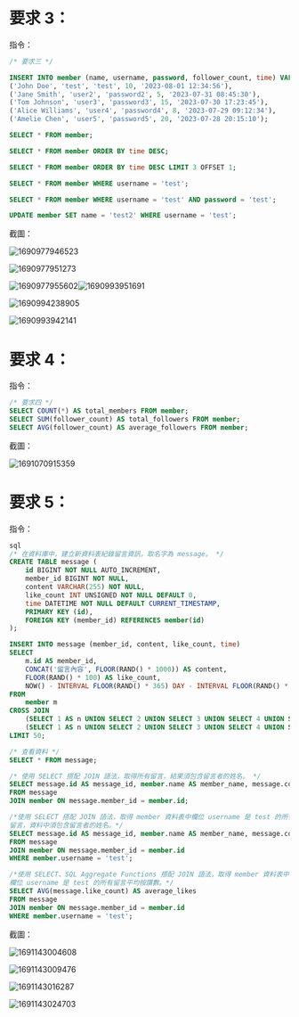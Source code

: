 # 要求 3：

指令：

```sql
/* 要求三 */

INSERT INTO member (name, username, password, follower_count, time) VALUES
('John Doe', 'test', 'test', 10, '2023-08-01 12:34:56'),
('Jane Smith', 'user2', 'password2', 5, '2023-07-31 08:45:30'),
('Tom Johnson', 'user3', 'password3', 15, '2023-07-30 17:23:45'),
('Alice Williams', 'user4', 'password4', 8, '2023-07-29 09:12:34'),
('Amelie Chen', 'user5', 'password5', 20, '2023-07-28 20:15:10');

SELECT * FROM member;

SELECT * FROM member ORDER BY time DESC;

SELECT * FROM member ORDER BY time DESC LIMIT 3 OFFSET 1;

SELECT * FROM member WHERE username = 'test';

SELECT * FROM member WHERE username = 'test' AND password = 'test';

UPDATE member SET name = 'test2' WHERE username = 'test';

```

截圖：

![1690977946523](image/README/1690977946523.png)

![1690977951273](image/README/1690977951273.png)

![1690977955602](image/README/1690977955602.png)![1690993951691](image/README/1690993951691.png)

![1690994238905](image/README/1690994238905.png)

![1690993942141](image/README/1690993942141.png)

# 要求 4：

指令：

```sql
/* 要求四 */
SELECT COUNT(*) AS total_members FROM member;
SELECT SUM(follower_count) AS total_followers FROM member;
SELECT AVG(follower_count) AS average_followers FROM member;
```

截圖：

![1691070915359](image/README/1691070915359.png)

# 要求 5：

指令：

```sql
sql
/* 在資料庫中，建立新資料表紀錄留⾔資訊，取名字為 message。 */
CREATE TABLE message (
    id BIGINT NOT NULL AUTO_INCREMENT,
    member_id BIGINT NOT NULL,
    content VARCHAR(255) NOT NULL,
    like_count INT UNSIGNED NOT NULL DEFAULT 0,
    time DATETIME NOT NULL DEFAULT CURRENT_TIMESTAMP,
    PRIMARY KEY (id),
    FOREIGN KEY (member_id) REFERENCES member(id)
);

INSERT INTO message (member_id, content, like_count, time)
SELECT
    m.id AS member_id,
    CONCAT('留言內容', FLOOR(RAND() * 1000)) AS content,
    FLOOR(RAND() * 100) AS like_count,
    NOW() - INTERVAL FLOOR(RAND() * 365) DAY - INTERVAL FLOOR(RAND() * 24) HOUR - INTERVAL FLOOR(RAND() * 60) MINUTE AS time
FROM
    member m
CROSS JOIN
    (SELECT 1 AS n UNION SELECT 2 UNION SELECT 3 UNION SELECT 4 UNION SELECT 5) t1,
    (SELECT 1 AS n UNION SELECT 2 UNION SELECT 3 UNION SELECT 4 UNION SELECT 5) t2
LIMIT 50;

/* 查看資料 */
SELECT * FROM message;

/* 使⽤ SELECT 搭配 JOIN 語法，取得所有留⾔，結果須包含留⾔者的姓名。 */
SELECT message.id AS message_id, member.name AS member_name, message.content, message.like_count, message.time
FROM message
JOIN member ON message.member_id = member.id;

/*使⽤ SELECT 搭配 JOIN 語法，取得 member 資料表中欄位 username 是 test 的所有
留⾔，資料中須包含留⾔者的姓名。*/
SELECT message.id AS message_id, member.name AS member_name, message.content, message.like_count, message.time
FROM message
JOIN member ON message.member_id = member.id
WHERE member.username = 'test';

/*使⽤ SELECT、SQL Aggregate Functions 搭配 JOIN 語法，取得 member 資料表中
欄位 username 是 test 的所有留⾔平均按讚數。*/
SELECT AVG(message.like_count) AS average_likes
FROM message
JOIN member ON message.member_id = member.id
WHERE member.username = 'test';
```

截圖：

![1691143004608](image/README/1691143004608.png)

![1691143009476](image/README/1691143009476.png)

![1691143016287](image/README/1691143016287.png)

![1691143024703](image/README/1691143024703.png)

